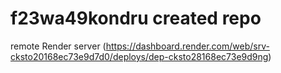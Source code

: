 # f23wa49kondru created repo
remote Render server (https://dashboard.render.com/web/srv-cksto20168ec73e9d7d0/deploys/dep-cksto28168ec73e9d9ng)